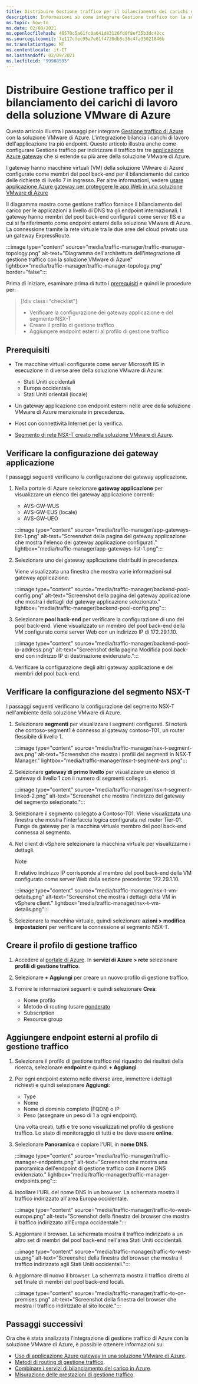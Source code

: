 ```yaml
---
title: Distribuire Gestione traffico per il bilanciamento dei carichi di lavoro della soluzione VMware di Azure
description: Informazioni su come integrare Gestione traffico con la soluzione VMware di Azure per bilanciare i carichi di lavoro delle applicazioni tra più endpoint in aree diverse.
ms.topic: how-to
ms.date: 02/08/2021
ms.openlocfilehash: 46570c5a61fc0a641d83126fd0f8ef35b3dc42cc
ms.sourcegitcommit: 7e117cfec95a7e61f4720db3c36c4fa35021846b
ms.translationtype: MT
ms.contentlocale: it-IT
ms.lasthandoff: 02/09/2021
ms.locfileid: "99988595"
---
```

# <a name="deploy-traffic-manager-to-balance-azure-vmware-solution-workloads"></a>Distribuire Gestione traffico per il bilanciamento dei carichi di lavoro della soluzione VMware di Azure

Questo articolo illustra i passaggi per integrare [Gestione traffico di Azure](../traffic-manager/traffic-manager-overview.md) con la soluzione VMware di Azure. L'integrazione bilancia i carichi di lavoro dell'applicazione tra più endpoint. Questo articolo illustra anche come configurare Gestione traffico per indirizzare il traffico tra tre [applicazione Azure gateway](../application-gateway/overview.md) che si estende su più aree della soluzione VMware di Azure. 

I gateway hanno macchine virtuali (VM) della soluzione VMware di Azure configurate come membri del pool back-end per il bilanciamento del carico delle richieste di livello 7 in ingresso. Per altre informazioni, vedere [usare applicazione Azure gateway per proteggere le app Web in una soluzione VMware di Azure](protect-azure-vmware-solution-with-application-gateway.md)

Il diagramma mostra come gestione traffico fornisce il bilanciamento del carico per le applicazioni a livello di DNS tra gli endpoint internazionali. I gateway hanno membri del pool back-end configurati come server IIS e a cui si fa riferimento come endpoint esterni della soluzione VMware di Azure. La connessione tramite la rete virtuale tra le due aree del cloud privato usa un gateway ExpressRoute.   

:::image type="content" source="media/traffic-manager/traffic-manager-topology.png" alt-text="Diagramma dell'architettura dell'integrazione di gestione traffico con la soluzione VMware di Azure" lightbox="media/traffic-manager/traffic-manager-topology.png" border="false":::

Prima di iniziare, esaminare prima di tutto i [prerequisiti](#prerequisites) e quindi le procedure per:

> [!div class="checklist"]
> * Verificare la configurazione dei gateway applicazione e del segmento NSX-T
> * Creare il profilo di gestione traffico
> * Aggiungere endpoint esterni al profilo di gestione traffico

## <a name="prerequisites"></a>Prerequisiti

- Tre macchine virtuali configurate come server Microsoft IIS in esecuzione in diverse aree della soluzione VMware di Azure: 
   - Stati Uniti occidentali
   - Europa occidentale
   - Stati Uniti orientali (locale) 

- Un gateway applicazione con endpoint esterni nelle aree della soluzione VMware di Azure menzionate in precedenza.

- Host con connettività Internet per la verifica. 

- [Segmento di rete NSX-T creato nella soluzione VMware di Azure](tutorial-nsx-t-network-segment.md).

## <a name="verify-your-application-gateways-configuration"></a>Verificare la configurazione dei gateway applicazione

I passaggi seguenti verificano la configurazione dei gateway applicazione.

1. Nella portale di Azure selezionare **gateway applicazione** per visualizzare un elenco dei gateway applicazione correnti:

   - AVS-GW-WUS
   - AVS-GW-EUS (locale)
   - AVS-GW-UEO

   :::image type="content" source="media/traffic-manager/app-gateways-list-1.png" alt-text="Screenshot della pagina del gateway applicazione che mostra l'elenco dei gateway applicazione configurati." lightbox="media/traffic-manager/app-gateways-list-1.png":::

1. Selezionare uno dei gateway applicazione distribuiti in precedenza. 

   Viene visualizzata una finestra che mostra varie informazioni sul gateway applicazione. 

   :::image type="content" source="media/traffic-manager/backend-pool-config.png" alt-text="Screenshot della pagina del gateway applicazione che mostra i dettagli del gateway applicazione selezionato." lightbox="media/traffic-manager/backend-pool-config.png":::

1. Selezionare **pool back-end** per verificare la configurazione di uno dei pool back-end. Viene visualizzato un membro del pool back-end della VM configurato come server Web con un indirizzo IP di 172.29.1.10.
 
   :::image type="content" source="media/traffic-manager/backend-pool-ip-address.png" alt-text="Screenshot della pagina Modifica pool back-end con indirizzo IP di destinazione evidenziato.":::

1. Verificare la configurazione degli altri gateway applicazione e dei membri del pool back-end. 

## <a name="verify-the-nsx-t-segment-configuration"></a>Verificare la configurazione del segmento NSX-T

I passaggi seguenti verificano la configurazione del segmento NSX-T nell'ambiente della soluzione VMware di Azure.

1. Selezionare **segmenti** per visualizzare i segmenti configurati.  Si noterà che contoso-segment1 è connesso al gateway contoso-T01, un router flessibile di livello 1.

   :::image type="content" source="media/traffic-manager/nsx-t-segment-avs.png" alt-text="Screenshot che mostra i profili dei segmenti in NSX-T Manager." lightbox="media/traffic-manager/nsx-t-segment-avs.png":::    

1. Selezionare **gateway di primo livello** per visualizzare un elenco di gateway di livello 1 con il numero di segmenti collegati. 

   :::image type="content" source="media/traffic-manager/nsx-t-segment-linked-2.png" alt-text="Screenshot che mostra l'indirizzo del gateway del segmento selezionato.":::    

1. Selezionare il segmento collegato a Contoso-T01. Viene visualizzata una finestra che mostra l'interfaccia logica configurata nel router Tier-01. Funge da gateway per la macchina virtuale membro del pool back-end connessa al segmento.

1. Nel client di vSphere selezionare la macchina virtuale per visualizzarne i dettagli. 

   >[!NOTE]
   >Il relativo indirizzo IP corrisponde al membro del pool back-end della VM configurato come server Web dalla sezione precedente: 172.29.1.10.

   :::image type="content" source="media/traffic-manager/nsx-t-vm-details.png" alt-text="Screenshot che mostra i dettagli della VM in vSphere client." lightbox="media/traffic-manager/nsx-t-vm-details.png":::    

4. Selezionare la macchina virtuale, quindi selezionare **azioni > modifica impostazioni** per verificare la connessione al segmento NSX-T.

## <a name="create-your-traffic-manager-profile"></a>Creare il profilo di gestione traffico

1. Accedere al [portale di Azure](https://rc.portal.azure.com/#home). In **servizi di Azure > rete** selezionare **profili di gestione traffico**.

2. Selezionare **+ Aggiungi** per creare un nuovo profilo di gestione traffico.
 
3. Fornire le informazioni seguenti e quindi selezionare **Crea**:

   - Nome profilo
   - Metodo di routing (usare [ponderato](../traffic-manager/traffic-manager-routing-methods.md)
   - Subscription
   - Resource group

## <a name="add-external-endpoints-into-the-traffic-manager-profile"></a>Aggiungere endpoint esterni al profilo di gestione traffico

1. Selezionare il profilo di gestione traffico nel riquadro dei risultati della ricerca, selezionare **endpoint** e quindi **+ Aggiungi**.

1. Per ogni endpoint esterno nelle diverse aree, immettere i dettagli richiesti e quindi selezionare **Aggiungi**: 
   - Type
   - Nome
   - Nome di dominio completo (FQDN) o IP
   - Peso (assegnare un peso di 1 a ogni endpoint). 

   Una volta creati, tutti e tre sono visualizzati nel profilo di gestione traffico. Lo stato di monitoraggio di tutti e tre deve essere **online**.

3. Selezionare **Panoramica** e copiare l'URL in **nome DNS**.

   :::image type="content" source="media/traffic-manager/traffic-manager-endpoints.png" alt-text="Screenshot che mostra una panoramica dell'endpoint di gestione traffico con il nome DNS evidenziato." lightbox="media/traffic-manager/traffic-manager-endpoints.png"::: 

4. Incollare l'URL del nome DNS in un browser. La schermata mostra il traffico indirizzato all'area Europa occidentale.

   :::image type="content" source="media/traffic-manager/traffic-to-west-europe.png" alt-text="Screenshot della finestra del browser che mostra il traffico indirizzato all'Europa occidentale."::: 

5. Aggiornare il browser. La schermata mostra il traffico indirizzato a un altro set di membri del pool back-end nell'area Stati Uniti occidentali.

   :::image type="content" source="media/traffic-manager/traffic-to-west-us.png" alt-text="Screenshot della finestra del browser che mostra il traffico indirizzato agli Stati Uniti occidentali."::: 

6. Aggiornare di nuovo il browser. La schermata mostra il traffico diretto al set finale di membri del pool back-end locali.

   :::image type="content" source="media/traffic-manager/traffic-to-on-premises.png" alt-text="Screenshot della finestra del browser che mostra il traffico indirizzato al sito locale.":::

## <a name="next-steps"></a>Passaggi successivi

Ora che è stata analizzata l'integrazione di gestione traffico di Azure con la soluzione VMware di Azure, è possibile ottenere informazioni su:

- [Uso di applicazione Azure gateway in una soluzione VMware di Azure](protect-azure-vmware-solution-with-application-gateway.md).
- [Metodi di routing di gestione traffico](../traffic-manager/traffic-manager-routing-methods.md).
- [Combinare i servizi di bilanciamento del carico in Azure](../traffic-manager/traffic-manager-load-balancing-azure.md).
- [Misurazione delle prestazioni di gestione traffico](../traffic-manager/traffic-manager-performance-considerations.md).
